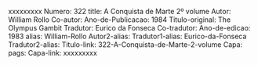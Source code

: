 xxxxxxxxx
Numero: 322
title: A Conquista de Marte 2º volume
Autor: William Rollo
Co-autor: 
Ano-de-Publicacao: 1984
Titulo-original: The Olympus Gambit
Tradutor: Eurico da Fonseca
Co-tradutor: 
Ano-de-edicao: 1983
alias: William-Rollo
Autor2-alias: 
Tradutor1-alias: Eurico-da-Fonseca
Tradutor2-alias: 
Titulo-link: 322-A-Conquista-de-Marte-2-volume
Capa: 
pags: 
Capa-link: 
xxxxxxxxx